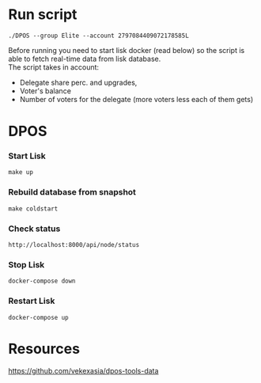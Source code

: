 # Run script
```
./DPOS --group Elite --account 2797084409072178585L
```

Before running you need to start lisk docker (read below) so the script is able to fetch real-time data from lisk database.   
The script takes in account:

- Delegate share perc. and upgrades,
- Voter's balance
- Number of voters for the delegate (more voters less each of them gets)

# DPOS

### Start Lisk
```
make up
```

### Rebuild database from snapshot

```
make coldstart
```

### Check status
```
http://localhost:8000/api/node/status

```

### Stop Lisk

```
docker-compose down
```

### Restart Lisk
```
docker-compose up
```

# Resources

https://github.com/vekexasia/dpos-tools-data